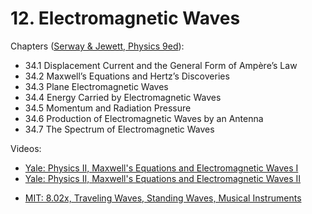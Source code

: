 # 12. Electromagnetic Waves

Chapters ([Serway & Jewett, Physics 9ed](https://annas-archive.org/md5/076b2e7e2084a32914bcb8ca29d04f4d)):
- 34.1 Displacement Current and the General Form of Ampère’s Law
- 34.2 Maxwell’s Equations and Hertz’s Discoveries
- 34.3 Plane Electromagnetic Waves
- 34.4 Energy Carried by Electromagnetic Waves
- 34.5 Momentum and Radiation Pressure
- 34.6 Production of Electromagnetic Waves by an Antenna
- 34.7 The Spectrum of Electromagnetic Waves

Videos:
- [Yale: Physics II, Maxwell's Equations and Electromagnetic Waves I](https://www.youtube.com/watch?v=yINtzw63Knc&list=PLD07B2225BB40E582)
- [Yale: Physics II, Maxwell's Equations and Electromagnetic Waves II](httpshttps://www.youtube.com/watch?v=JJZkjMRcTD4&list=PLD07B2225BB40E582)
<!---->
- [MIT: 8.02x, Traveling Waves, Standing Waves, Musical Instruments](https://www.youtube.com/watch?v=D_RIzl1uCxY&list=PLyQSN7X0ro2314mKyUiOILaOC2hk6Pc3j)